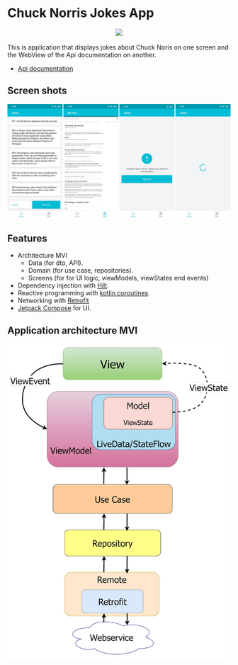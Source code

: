 # Chuck Norris Jokes App
<p align="center">
  <img src="https://icndb.com/wp-content/uploads/2011/01/icndb_logo2.png">
</p>

This is application that displays jokes about Chuck Noris on one screen and the WebView of the Api documentation on another.
- [Api documentation](http://www.icndb.com/api/)

## **Screen shots**

![Screens](https://github.com/MyDesign94/ChuckNorrisJokes/blob/master/ScreenShots.png)

## **Features**

- Architecture MVI
    - Data (for dto, API).
    - Domain (for use case, repositories).
    - Screens (for for UI logic, viewModels, viewStates end events)
- Dependency injection with [Hilt](https://developer.android.com/training/dependency-injection/hilt-android).
- Reactive programming with [kotlin coroutines](https://kotlinlang.org/docs/coroutines-overview.html).
- Networking with [Retrofit](https://square.github.io/retrofit/)
- [Jetpack Compose](https://developer.android.com/jetpack/compose) for UI.

## **Application architecture MVI**
<p align="center">
  <img src="https://github.com/MyDesign94/ChuckNorrisJokes/blob/master/MVI.jpg">
</p>
